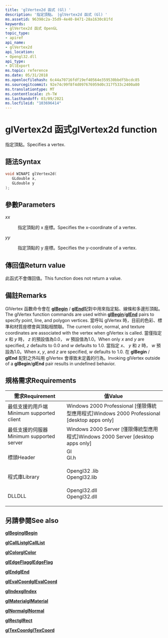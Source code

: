 ```yaml
---
title: 'glVertex2d 函式 (Gl) '
description: '指定頂點。 |glVertex2d 函式 (Gl) '
ms.assetid: 96398c2a-35d9-4e40-8471-28a1630c81fd
keywords:
- glVertex2d 函式 OpenGL
topic_type:
- apiref
api_name:
- glVertex2d
api_location:
- Opengl32.dll
api_type:
- DllExport
ms.topic: reference
ms.date: 05/31/2018
ms.openlocfilehash: 6c44a70716fdf19ef40564e359530bbdf5bcdc85
ms.sourcegitcommit: 92e74c99f8f4d097676959d0c317f533c2400a80
ms.translationtype: MT
ms.contentlocale: zh-TW
ms.lasthandoff: 03/09/2021
ms.locfileid: "103696414"
---
```

# <a name="glvertex2d-function"></a><span data-ttu-id="21e0f-105">glVertex2d 函式</span><span class="sxs-lookup"><span data-stu-id="21e0f-105">glVertex2d function</span></span>

<span data-ttu-id="21e0f-106">指定頂點。</span><span class="sxs-lookup"><span data-stu-id="21e0f-106">Specifies a vertex.</span></span>

## <a name="syntax"></a><span data-ttu-id="21e0f-107">語法</span><span class="sxs-lookup"><span data-stu-id="21e0f-107">Syntax</span></span>


```C++
void WINAPI glVertex2d(
   GLdouble x,
   GLdouble y
);
```



## <a name="parameters"></a><span data-ttu-id="21e0f-108">參數</span><span class="sxs-lookup"><span data-stu-id="21e0f-108">Parameters</span></span>

<dl> <dt>

<span data-ttu-id="21e0f-109">*x*</span><span class="sxs-lookup"><span data-stu-id="21e0f-109">*x*</span></span> 
</dt> <dd>

<span data-ttu-id="21e0f-110">指定頂點的 x 座標。</span><span class="sxs-lookup"><span data-stu-id="21e0f-110">Specifies the x-coordinate of a vertex.</span></span>

</dd> <dt>

<span data-ttu-id="21e0f-111">*y*</span><span class="sxs-lookup"><span data-stu-id="21e0f-111">*y*</span></span> 
</dt> <dd>

<span data-ttu-id="21e0f-112">指定頂點的 y 座標。</span><span class="sxs-lookup"><span data-stu-id="21e0f-112">Specifies the y-coordinate of a vertex.</span></span>

</dd> </dl>

## <a name="return-value"></a><span data-ttu-id="21e0f-113">傳回值</span><span class="sxs-lookup"><span data-stu-id="21e0f-113">Return value</span></span>

<span data-ttu-id="21e0f-114">此函式不會傳回值。</span><span class="sxs-lookup"><span data-stu-id="21e0f-114">This function does not return a value.</span></span>

## <a name="remarks"></a><span data-ttu-id="21e0f-115">備註</span><span class="sxs-lookup"><span data-stu-id="21e0f-115">Remarks</span></span>

<span data-ttu-id="21e0f-116">GlVertex 函數命令會在 [**glBegin**](glbegin.md) / [**glEnd**](glend.md)配對中用來指定點、線條和多邊形頂點。</span><span class="sxs-lookup"><span data-stu-id="21e0f-116">The glVertex function commands are used within [**glBegin**](glbegin.md)/[**glEnd**](glend.md) pairs to specify point, line, and polygon vertices.</span></span> <span data-ttu-id="21e0f-117">當呼叫 glVertex 時，目前的色彩、標準和材質座標會與頂點相關聯。</span><span class="sxs-lookup"><span data-stu-id="21e0f-117">The current color, normal, and texture coordinates are associated with the vertex when glVertex is called.</span></span> <span data-ttu-id="21e0f-118">當僅指定 *x* 和 *y* 時， *z* 的預設值為0.0， *w* 預設值為1.0。</span><span class="sxs-lookup"><span data-stu-id="21e0f-118">When only *x* and *y* are specified, *z* defaults to 0.0 and *w* defaults to 1.0.</span></span> <span data-ttu-id="21e0f-119">當指定 *x*、 *y* 和 *z* 時， *w* 預設為1.0。</span><span class="sxs-lookup"><span data-stu-id="21e0f-119">When *x*, *y*, and *z* are specified, *w* defaults to 1.0.</span></span> <span data-ttu-id="21e0f-120">在 **glBegin** / **glEnd** 配對之外叫用 glVertex 會導致未定義的行為。</span><span class="sxs-lookup"><span data-stu-id="21e0f-120">Invoking glVertex outside of a **glBegin**/**glEnd** pair results in undefined behavior.</span></span>

## <a name="requirements"></a><span data-ttu-id="21e0f-121">規格需求</span><span class="sxs-lookup"><span data-stu-id="21e0f-121">Requirements</span></span>



| <span data-ttu-id="21e0f-122">需求</span><span class="sxs-lookup"><span data-stu-id="21e0f-122">Requirement</span></span> | <span data-ttu-id="21e0f-123">值</span><span class="sxs-lookup"><span data-stu-id="21e0f-123">Value</span></span> |
|-------------------------------------|-----------------------------------------------------------------------------------------|
| <span data-ttu-id="21e0f-124">最低支援的用戶端</span><span class="sxs-lookup"><span data-stu-id="21e0f-124">Minimum supported client</span></span><br/> | <span data-ttu-id="21e0f-125">Windows 2000 Professional \[僅限傳統型應用程式\]</span><span class="sxs-lookup"><span data-stu-id="21e0f-125">Windows 2000 Professional \[desktop apps only\]</span></span><br/>                              |
| <span data-ttu-id="21e0f-126">最低支援的伺服器</span><span class="sxs-lookup"><span data-stu-id="21e0f-126">Minimum supported server</span></span><br/> | <span data-ttu-id="21e0f-127">Windows 2000 Server \[僅限傳統型應用程式\]</span><span class="sxs-lookup"><span data-stu-id="21e0f-127">Windows 2000 Server \[desktop apps only\]</span></span><br/>                                    |
| <span data-ttu-id="21e0f-128">標頭</span><span class="sxs-lookup"><span data-stu-id="21e0f-128">Header</span></span><br/>                   | <dl> <span data-ttu-id="21e0f-129"><dt>Gl</dt></span><span class="sxs-lookup"><span data-stu-id="21e0f-129"><dt>Gl.h</dt></span></span> </dl>         |
| <span data-ttu-id="21e0f-130">程式庫</span><span class="sxs-lookup"><span data-stu-id="21e0f-130">Library</span></span><br/>                  | <dl> <span data-ttu-id="21e0f-131"><dt>Opengl32 .lib</dt></span><span class="sxs-lookup"><span data-stu-id="21e0f-131"><dt>Opengl32.lib</dt></span></span> </dl> |
| <span data-ttu-id="21e0f-132">DLL</span><span class="sxs-lookup"><span data-stu-id="21e0f-132">DLL</span></span><br/>                      | <dl> <span data-ttu-id="21e0f-133"><dt>Opengl32.dll</dt></span><span class="sxs-lookup"><span data-stu-id="21e0f-133"><dt>Opengl32.dll</dt></span></span> </dl> |



## <a name="see-also"></a><span data-ttu-id="21e0f-134">另請參閱</span><span class="sxs-lookup"><span data-stu-id="21e0f-134">See also</span></span>

<dl> <dt>

[<span data-ttu-id="21e0f-135">**glBegin**</span><span class="sxs-lookup"><span data-stu-id="21e0f-135">**glBegin**</span></span>](glbegin.md)
</dt> <dt>

[<span data-ttu-id="21e0f-136">**glCallList**</span><span class="sxs-lookup"><span data-stu-id="21e0f-136">**glCallList**</span></span>](glcalllist.md)
</dt> <dt>

[<span data-ttu-id="21e0f-137">**glColor**</span><span class="sxs-lookup"><span data-stu-id="21e0f-137">**glColor**</span></span>](glcolor-functions.md)
</dt> <dt>

[<span data-ttu-id="21e0f-138">**glEdgeFlag**</span><span class="sxs-lookup"><span data-stu-id="21e0f-138">**glEdgeFlag**</span></span>](gledgeflag-functions.md)
</dt> <dt>

[<span data-ttu-id="21e0f-139">**glEnd**</span><span class="sxs-lookup"><span data-stu-id="21e0f-139">**glEnd**</span></span>](glend.md)
</dt> <dt>

[<span data-ttu-id="21e0f-140">**glEvalCoord**</span><span class="sxs-lookup"><span data-stu-id="21e0f-140">**glEvalCoord**</span></span>](glevalcoord-functions.md)
</dt> <dt>

[<span data-ttu-id="21e0f-141">**glIndex**</span><span class="sxs-lookup"><span data-stu-id="21e0f-141">**glIndex**</span></span>](glindex-functions.md)
</dt> <dt>

[<span data-ttu-id="21e0f-142">**glMaterial**</span><span class="sxs-lookup"><span data-stu-id="21e0f-142">**glMaterial**</span></span>](glmaterial-functions.md)
</dt> <dt>

[<span data-ttu-id="21e0f-143">**glNormal**</span><span class="sxs-lookup"><span data-stu-id="21e0f-143">**glNormal**</span></span>](glnormal-functions.md)
</dt> <dt>

[<span data-ttu-id="21e0f-144">**glRect**</span><span class="sxs-lookup"><span data-stu-id="21e0f-144">**glRect**</span></span>](glrect-functions.md)
</dt> <dt>

[<span data-ttu-id="21e0f-145">**glTexCoord**</span><span class="sxs-lookup"><span data-stu-id="21e0f-145">**glTexCoord**</span></span>](gltexcoord-functions.md)
</dt> </dl>

 

 





